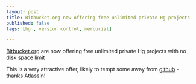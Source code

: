 ```yaml
--- 
layout: post
title: Bitbucket.org now offering free unlimited private Hg projects 
published: false
tags: [hg , version control, mercurial]

---
```


[Bitbucket.org](http://bitbucket.org) are now offering free unlimited private Hg projects with no disk space limit

This is a very attractive offer, likely to tempt some away from [github](http://github.com) - thanks Atlassin!

